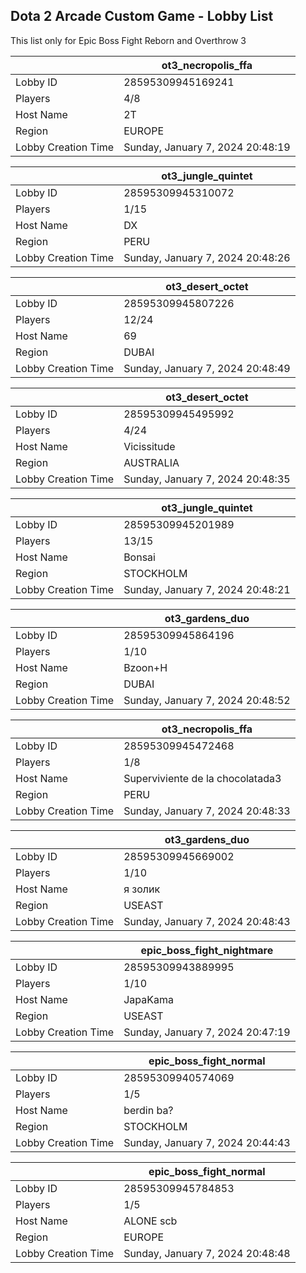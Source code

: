 ## Dota 2 Arcade Custom Game - Lobby List

This list only for Epic Boss Fight Reborn and Overthrow 3

|  | ot3_necropolis_ffa |
| ------ | ------ |
| Lobby ID | 28595309945169241 |
| Players | 4/8 |
| Host Name | 2T |
| Region | EUROPE |
| Lobby Creation Time | Sunday, January 7, 2024 20:48:19 |


|  | ot3_jungle_quintet |
| ------ | ------ |
| Lobby ID | 28595309945310072 |
| Players | 1/15 |
| Host Name | DX |
| Region | PERU |
| Lobby Creation Time | Sunday, January 7, 2024 20:48:26 |


|  | ot3_desert_octet |
| ------ | ------ |
| Lobby ID | 28595309945807226 |
| Players | 12/24 |
| Host Name | 69 |
| Region | DUBAI |
| Lobby Creation Time | Sunday, January 7, 2024 20:48:49 |


|  | ot3_desert_octet |
| ------ | ------ |
| Lobby ID | 28595309945495992 |
| Players | 4/24 |
| Host Name | Vicissitude |
| Region | AUSTRALIA |
| Lobby Creation Time | Sunday, January 7, 2024 20:48:35 |


|  | ot3_jungle_quintet |
| ------ | ------ |
| Lobby ID | 28595309945201989 |
| Players | 13/15 |
| Host Name | Bonsai |
| Region | STOCKHOLM |
| Lobby Creation Time | Sunday, January 7, 2024 20:48:21 |


|  | ot3_gardens_duo |
| ------ | ------ |
| Lobby ID | 28595309945864196 |
| Players | 1/10 |
| Host Name | Bzoon+H |
| Region | DUBAI |
| Lobby Creation Time | Sunday, January 7, 2024 20:48:52 |


|  | ot3_necropolis_ffa |
| ------ | ------ |
| Lobby ID | 28595309945472468 |
| Players | 1/8 |
| Host Name | Superviviente de la chocolatada3 |
| Region | PERU |
| Lobby Creation Time | Sunday, January 7, 2024 20:48:33 |


|  | ot3_gardens_duo |
| ------ | ------ |
| Lobby ID | 28595309945669002 |
| Players | 1/10 |
| Host Name | я золик |
| Region | USEAST |
| Lobby Creation Time | Sunday, January 7, 2024 20:48:43 |


|  | epic_boss_fight_nightmare |
| ------ | ------ |
| Lobby ID | 28595309943889995 |
| Players | 1/10 |
| Host Name | JapaKama |
| Region | USEAST |
| Lobby Creation Time | Sunday, January 7, 2024 20:47:19 |


|  | epic_boss_fight_normal |
| ------ | ------ |
| Lobby ID | 28595309940574069 |
| Players | 1/5 |
| Host Name | berdin ba? |
| Region | STOCKHOLM |
| Lobby Creation Time | Sunday, January 7, 2024 20:44:43 |


|  | epic_boss_fight_normal |
| ------ | ------ |
| Lobby ID | 28595309945784853 |
| Players | 1/5 |
| Host Name | ALONE scb |
| Region | EUROPE |
| Lobby Creation Time | Sunday, January 7, 2024 20:48:48 |


